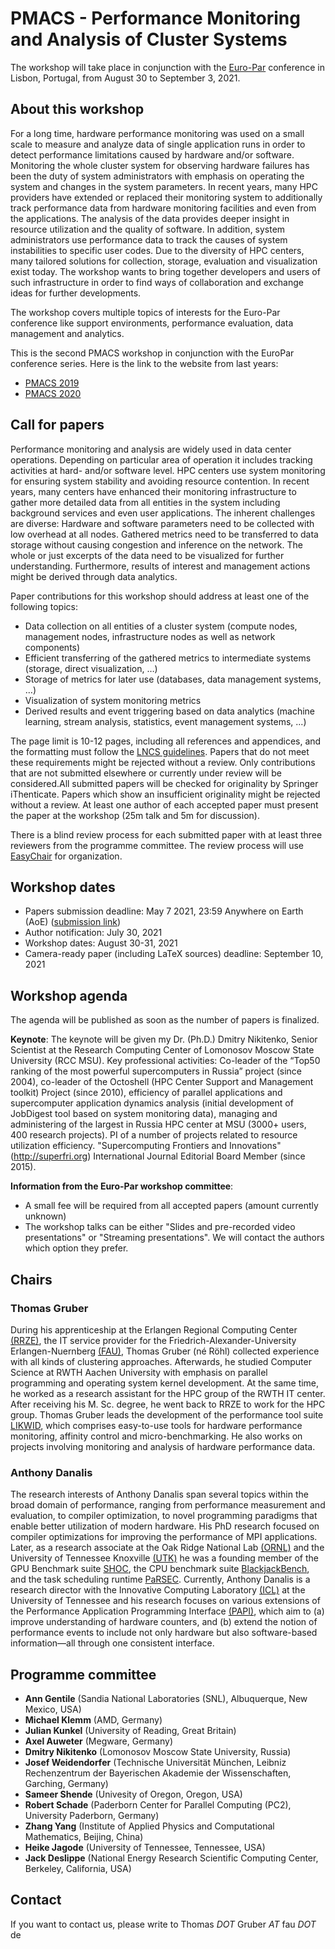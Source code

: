 # PMACS - Performance Monitoring and Analysis of Cluster Systems
The workshop will take place in conjunction with the [Euro-Par](https://2021.euro-par.org) conference in Lisbon, Portugal, from August 30 to September 3, 2021.

## About this workshop
For a long time, hardware performance monitoring was used on a small scale to measure and analyze data of single application runs in order to detect performance limitations caused by hardware and/or software. Monitoring the whole cluster system for observing hardware failures has been the duty of system administrators with emphasis on operating the system and changes in the system parameters. In recent years, many HPC providers have extended or replaced their monitoring system to additionally track performance data from hardware monitoring facilities and even from the applications. The analysis of the data provides deeper insight in resource utilization and the quality of software. In addition, system administrators use performance data to track the causes of system instabilities to specific user codes. Due to the diversity of HPC centers, many tailored solutions for collection, storage, evaluation and visualization exist today. The workshop wants to bring together developers and users of such infrastructure in order to find ways of collaboration and exchange ideas for further developments.

The workshop covers multiple topics of interests for the Euro-Par conference like support environments, performance evaluation, data management and analytics.

This is the second PMACS workshop in conjunction with the EuroPar conference series. Here is the link to the website from last years: 
- [PMACS 2019](README-2019.md)
- [PMACS 2020](README-2020.md)


## Call for papers
Performance monitoring and analysis are widely used in data center operations. Depending on particular area of operation it includes tracking activities at hard- and/or software level. HPC centers use system monitoring for ensuring system stability and avoiding resource contention. In recent years, many centers have enhanced their monitoring infrastructure to gather more detailed data from all entities in the system including background services and even user applications. The inherent challenges are diverse: Hardware and software parameters need to be collected with low overhead at all nodes. Gathered metrics need to be transferred to data storage without causing congestion and inference on the network. The whole or just excerpts of the data need to be visualized for further understanding. Furthermore, results of interest and management actions might be derived through data analytics.

Paper contributions for this workshop should address at least one of the following topics:
* Data collection on all entities of a cluster system (compute nodes, management nodes, infrastructure nodes as well as network components)
* Efficient transferring of the gathered metrics to intermediate systems (storage, direct visualization, …)
* Storage of metrics for later use (databases, data management systems, …)
* Visualization of system monitoring metrics
* Derived results and event triggering based on data analytics (machine learning, stream analysis, statistics, event management systems, ...)

The page limit is 10-12 pages, including all references and appendices, and the formatting must follow the [LNCS guidelines](https://www.springer.com/gp/computer-science/lncs/conference-proceedings-guidelines). Papers that do not meet these requirements might be rejected without a review. Only contributions that are not submitted elsewhere or currently under review will be considered.All submitted papers will be checked for originality by Springer iThenticate. Papers which show an insufficient originality might be rejected without a review. At least one author of each accepted paper must present the paper at the workshop (25m talk and 5m for discussion).

There is a blind review process for each submitted paper with at least three reviewers from the programme committee. The review process will use [EasyChair](https://easychair.org/) for organization.



## Workshop dates
* Papers submission deadline: May 7 2021, 23:59 Anywhere on Earth (AoE) ([submission link](https://easychair.org/conferences/submissions?a=26086605))
* Author notification: July 30, 2021
* Workshop dates: August 30-31, 2021
* Camera-ready paper (including LaTeX sources) deadline: September 10, 2021

## Workshop agenda

The agenda will be published as soon as the number of papers is finalized.

**Keynote**:
The keynote will be given my Dr. (Ph.D.) Dmitry Nikitenko, Senior Scientist at the Research Computing Center of Lomonosov Moscow State University (RCC MSU).
Key professional activities:  Co-leader of the “Top50 ranking of the most powerful supercomputers in Russia” project (since 2004), co-leader of the Octoshell (HPC Center Support and Management toolkit) Project (since 2010), efficiency of parallel applications and supercomputer application dynamics analysis (initial development of JobDigest tool based on system monitoring data), managing and administering of the largest in Russia HPC center at MSU (3000+ users, 400 research projects). PI of a number of projects related to resource utilization efficiency. "Supercomputing Frontiers and Innovations" (http://superfri.org) International Journal Editorial Board Member (since 2015).

**Information from the Euro-Par workshop committee**:
* A small fee will be required from all accepted papers (amount currently unknown)
* The workshop talks can be either "Slides and pre-recorded video presentations" or "Streaming presentations". We will contact the authors which option they prefer.


## Chairs
### Thomas Gruber
During his apprenticeship at the Erlangen Regional Computing Center [(RRZE)](https://www.rrze.fau.de/), the IT service provider for the Friedrich-Alexander-University Erlangen-Nuernberg [(FAU)](https://www.fau.de/), Thomas Gruber (né Röhl) collected experience with all kinds of clustering approaches. Afterwards, he studied Computer Science at RWTH Aachen University with emphasis on parallel programming and operating system kernel development. At the same time, he worked as a research assistant for the HPC group of the RWTH IT center. After receiving his M. Sc. degree, he went back to RRZE to work for the HPC group. Thomas Gruber leads the development of the performance tool suite [LIKWID](https://github.com/RRZE-HPC/likwid/wiki), which comprises easy-to-use tools for hardware performance monitoring, affinity control and micro-benchmarking. He also works on projects involving monitoring and analysis of hardware performance data.
### Anthony Danalis
The research interests of Anthony Danalis span several topics within the broad domain of performance, ranging from performance measurement and evaluation, to compiler optimization, to novel programming paradigms that enable better utilization of modern hardware. His PhD research focused on compiler optimizations for improving the performance of MPI applications. Later, as a research associate at the Oak Ridge National Lab [(ORNL)](https://www.ornl.gov/) and the University of Tennessee Knoxville [(UTK)](https://www.utk.edu/) he was a founding member of the GPU Benchmark suite [SHOC](https://github.com/vetter/shoc/wiki), the CPU benchmark suite [BlackjackBench](http://www.icl.utk.edu/~luszczek/pubs/Blackjackbench_acmper.pdf), and the task scheduling runtime [PaRSEC](http://icl.utk.edu/parsec/). Currently, Anthony Danalis is a research director with the Innovative Computing Laboratory [(ICL)](https://www.icl.utk.edu/) at the University of Tennessee and his research focuses on various extensions of the Performance Application Programming Interface [(PAPI)](https://icl.utk.edu/papi/index.html), which aim to (a) improve understanding of hardware counters, and (b) extend the notion of performance events to include not only hardware but also software-based information—all through one consistent interface.

## Programme committee
* __Ann Gentile__ (Sandia National Laboratories (SNL), Albuquerque, New Mexico, USA)
* __Michael Klemm__ (AMD, Germany)
* __Julian Kunkel__ (University of Reading, Great Britain)
* __Axel Auweter__ (Megware, Germany)
* __Dmitry Nikitenko__ (Lomonosov Moscow State University, Russia)
* __Josef Weidendorfer__ (Technische Universität München, Leibniz Rechenzentrum der Bayerischen Akademie der Wissenschaften, Garching, Germany)
* __Sameer Shende__ (Univesity of Oregon, Oregon, USA)
* __Robert Schade__ (Paderborn Center for Parallel Computing (PC2), University Paderborn, Germany)
* __Zhang Yang__ (Institute of Applied Physics and Computational Mathematics, Beijing, China)
* __Heike Jagode__ (University of Tennessee, Tennessee, USA)
* __Jack Deslippe__ (National Energy Research Scientific Computing Center, Berkeley, California, USA)

## Contact
If you want to contact us, please write to Thomas _DOT_ Gruber _AT_ fau _DOT_ de

